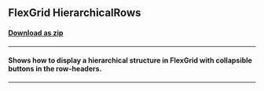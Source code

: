 ## FlexGrid HierarchicalRows
#### [Download as zip](https://grapecity.github.io/DownGit/#/home?url=https://github.com/GrapeCity/ComponentOne-WPF-Samples/tree/master/NET_8/Grid/HierarchicalRows)
____
#### Shows how to display a hierarchical structure in FlexGrid with collapsible buttons in the row-headers.
____
